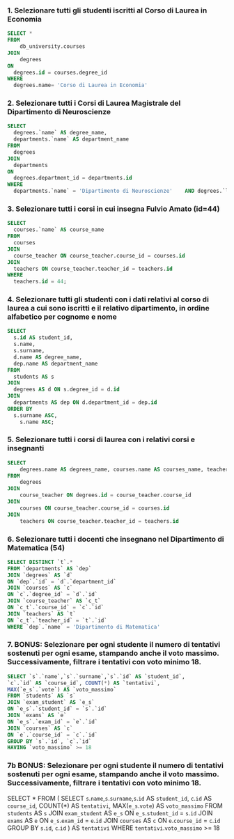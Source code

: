 ### 1. Selezionare tutti gli studenti iscritti al Corso di Laurea in Economia
````SQL
SELECT * 
FROM 
	db_university.courses
JOIN
	degrees
ON
  degrees.id = courses.degree_id
WHERE
  degrees.name= 'Corso di Laurea in Economia'
````

### 2. Selezionare tutti i Corsi di Laurea Magistrale del Dipartimento di Neuroscienze
````SQL
SELECT 
  degrees.`name` AS degree_name,
  departments.`name` AS department_name
FROM 
  degrees	
JOIN 
  departments 
ON 
  degrees.department_id = departments.id
WHERE 
  departments.`name` = 'Dipartimento di Neuroscienze'    AND degrees.`level` = 'Magistrale';
````

### 3.  Selezionare tutti i corsi in cui insegna Fulvio Amato (id=44)
````SQL
SELECT 
  courses.`name` AS course_name
FROM
  courses
JOIN
  course_teacher ON course_teacher.course_id = courses.id
JOIN
  teachers ON course_teacher.teacher_id = teachers.id
WHERE
  teachers.id = 44;
````

### 4. Selezionare tutti gli studenti con i dati relativi al corso di laurea a cui sono iscritti e il relativo dipartimento, in ordine alfabetico per cognome e nome
````SQL
SELECT 
  s.id AS student_id,
  s.name,
  s.surname,
  d.name AS degree_name,
  dep.name AS department_name
FROM 
  students AS s
JOIN 
  degrees AS d ON s.degree_id = d.id
JOIN 
  departments AS dep ON d.department_id = dep.id
ORDER BY 
  s.surname ASC,
	s.name ASC;
````

### 5. Selezionare tutti i corsi di laurea con i relativi corsi e insegnanti
````SQL
SELECT 
	degrees.name AS degrees_name, courses.name AS courses_name, teachers.name, teachers.surname 
FROM 
	degrees
JOIN 	
	course_teacher ON degrees.id = course_teacher.course_id
JOIN 
	courses ON course_teacher.course_id = courses.id
JOIN 
	teachers ON course_teacher.teacher_id = teachers.id
````

### 6. Selezionare tutti i docenti che insegnano nel Dipartimento di Matematica (54)
````SQL
SELECT DISTINCT `t`.*
FROM `departments` AS `dep`
JOIN `degrees` AS `d`
ON `dep`.`id` = `d`.`department_id`
JOIN `courses` AS `c`
ON `c`.`degree_id` = `d`.`id`
JOIN `course_teacher` AS `c_t`
ON `c_t`.`course_id` = `c`.`id`
JOIN `teachers` AS `t`
ON `c_t`.`teacher_id` = `t`.`id`
WHERE `dep`.`name` = 'Dipartimento di Matematica'
````

### 7. BONUS: Selezionare per ogni studente il numero di tentativi sostenuti per ogni esame, stampando anche il voto massimo. Successivamente, filtrare i tentativi con voto minimo 18.
````SQL
SELECT `s`.`name`,`s`.`surname`,`s`.`id` AS `student_id`,
`c`.`id` AS `course_id`, COUNT(*) AS `tentativi`,
MAX(`e_s`.`vote`) AS `voto_massimo`
FROM `students` AS `s`
JOIN `exam_student` AS `e_s`
ON `e_s`.`student_id` = `s`.`id`
JOIN `exams` AS `e`
ON `e_s`.`exam_id` = `e`.`id`
JOIN `courses` AS `c`
ON `e`.`course_id` = `c`.`id`
GROUP BY `s`.`id`, `c`.`id`
HAVING `voto_massimo` >= 18       
````                      


### 7b BONUS: Selezionare per ogni studente il numero di tentativi sostenuti per ogni esame, stampando anche il voto massimo. Successivamente, filtrare i tentativi con voto minimo 18.
SELECT *
FROM (
SELECT `s`.`name`,`s`.`surname`,`s`.`id` AS `student_id`,
`c`.`id` AS `course_id`, COUNT(*) AS `tentativi`,
MAX(`e_s`.`vote`) AS `voto_massimo`
FROM `students` AS `s`
JOIN `exam_student` AS `e_s`
ON `e_s`.`student_id` = `s`.`id`
JOIN `exams` AS `e`
ON `e_s`.`exam_id` = `e`.`id`
JOIN `courses` AS `c`
ON `e`.`course_id` = `c`.`id`
GROUP BY `s`.`id`, `c`.`id`
) AS `tentativi`
WHERE `tentativi`.`voto_massimo` >= 18